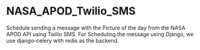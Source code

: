 # NASA_APOD_Twilio_SMS
Schedule sending a message with the Picture of the day from the NASA APOD API using Twilio SMS.
For Scheduling the message using Django, we use django-celery with redis as the backend.


